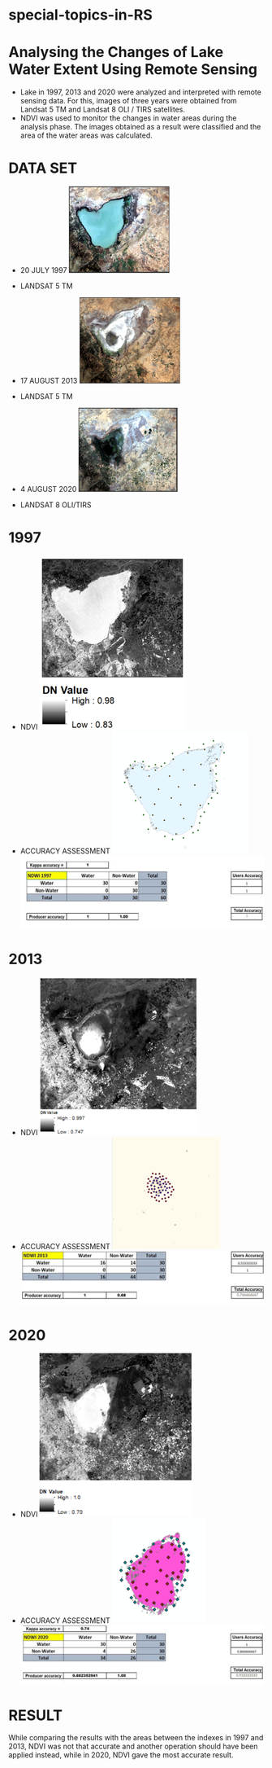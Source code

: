 # special-topics-in-RS
# Analysing the Changes of Lake Water Extent Using Remote Sensing 
- Lake in 1997, 2013 and 2020 were analyzed and interpreted with remote sensing data. For this, images of three years were obtained from Landsat 5 TM and Landsat 8 OLI / TIRS satellites.
-  NDVI was used to monitor the changes in water areas during the analysis phase. The images obtained as a result were classified and the area of the water areas was calculated.

# DATA SET
- 20 JULY 1997
 ![3](Image/1.png)
- LANDSAT 5 TM

- 17 AUGUST 2013
 ![3](Image/2.png)
- LANDSAT 5 TM
 
- 4 AUGUST 2020
 ![3](Image/3.png)
- LANDSAT 8 OLI/TIRS

# 1997
- NDVI
 ![4](Image/4.png)
- ACCURACY ASSESSMENT
 ![5](Image/5.png)
 ![6](Image/6.png)
# 2013
- NDVI
 ![7](Image/7.png)
- ACCURACY ASSESSMENT
 ![8](Image/8.png)
 ![9](Image/9.png)
# 2020
- NDVI
 ![10](Image/10.png)
- ACCURACY ASSESSMENT
 ![11](Image/11.png)
 ![12](Image/12.png)
 # RESULT
 While comparing the results with the areas between the indexes in 1997 and 2013, NDVI was not that accurate and another operation should have been applied instead, while in 2020, NDVI gave the most accurate result.
